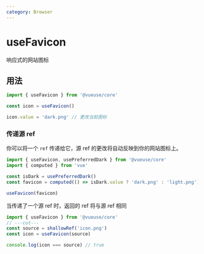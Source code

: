 ```yaml
---
category: Browser
---
```


# useFavicon

响应式的网站图标

## 用法

```ts
import { useFavicon } from '@vueuse/core'

const icon = useFavicon()

icon.value = 'dark.png' // 更改当前图标
```

### 传递源 ref

你可以将一个 `ref` 传递给它，源 ref 的更改将自动反映到你的网站图标上。

```ts {7}
import { useFavicon, usePreferredDark } from '@vueuse/core'
import { computed } from 'vue'

const isDark = usePreferredDark()
const favicon = computed(() => isDark.value ? 'dark.png' : 'light.png')

useFavicon(favicon)
```

当传递了一个源 ref 时，返回的 ref 将与源 ref 相同

```ts
import { useFavicon } from '@vueuse/core'
// ---cut---
const source = shallowRef('icon.png')
const icon = useFavicon(source)

console.log(icon === source) // true
```
